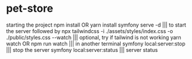 # pet-store
starting the project
npm install OR yarn install
symfony serve -d ||| to start the server followed by
npx tailwindcss -i ./assets/styles/index.css -o ./public/styles.css --watch ||| optional, try if tailwind is not working
yarn watch OR npm run watch ||| in another terminal
symfony local:server:stop ||| stop the server
symfony local:server:status ||| server status 
